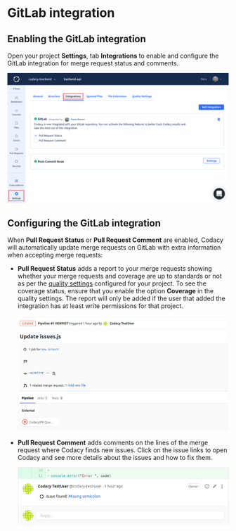 # GitLab integration

<!-- TODO Improve intro -->

## Enabling the GitLab integration

<!-- TODO Improve and complete section -->
Open your project **Settings**, tab **Integrations** to enable and configure the GitLab integration for merge request status and comments.

![GitLab integration](images/gitlab-integration.png)

## Configuring the GitLab integration

When **Pull Request Status** or **Pull Request Comment** are enabled, Codacy will automatically update merge requests on GitLab with extra information when accepting merge requests:

-   **Pull Request Status** adds a report to your merge requests showing whether your merge requests and coverage are up to standards or not as per the [quality settings](../../repositories/quality-settings.md) configured for your project. To see the coverage status, ensure that you enable the option **Coverage** in the quality settings. The report will only be added if the user that added the integration has at least write permissions for that project.

    ![Merge request status on GitLab](images/gitlab-integration-pr-status.png)

-   **Pull Request Comment** adds comments on the lines of the merge request where Codacy finds new issues. Click on the issue links to open Codacy and see more details about the issues and how to fix them.

    ![Merge request comment on GitLab](images/gitlab-integration-pr-comment.png)
